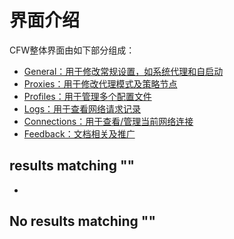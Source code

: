 # 界面介绍

CFW整体界面由如下部分组成：

* [General：用于修改常规设置，如系统代理和自启动](ui/chang-gui-general.md)
* [Proxies：用于修改代理模式及策略节点](../dai-li-proxies.md)
* [Profiles：用于管理多个配置文件](ui/pei-zhi-profiles.md)
* [Logs：用于查看网络请求记录](ui/ri-zhi-logs.md)
* [Connections：用于查看/管理当前网络连接](ui/lian-jie-connections.md)
* [Feedback：文档相关及推广](ui/fan-kui-feedback.md)

##  results matching ""

* 
## No results matching ""

